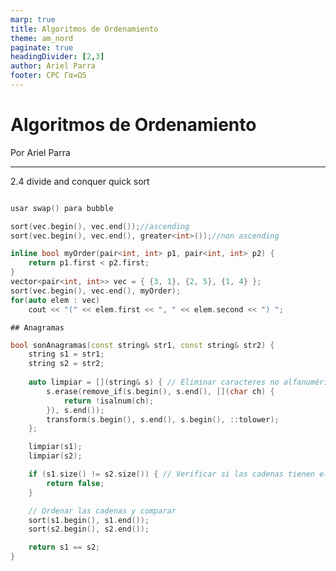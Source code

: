 ```yaml
---
marp: true
title: Algoritmos de Ordenamiento
theme: am_nord
paginate: true
headingDivider: [2,3]
author: Ariel Parra
footer: CPC Γα=Ω5
---
```


<!-- _class: cover_e -->
<!-- _paginate: "" -->
<!-- _footer: ![](./img/GALLOS_black_rectangle_transparent.png) -->
<!-- _header: ![](./img/GALLO.png) -->

# <!-- fit -->Algoritmos de Ordenamiento
Por Ariel Parra

---

2.4 divide and conquer  quick sort 


```c++

usar swap() para bubble 

sort(vec.begin(), vec.end());//ascending
sort(vec.begin(), vec.end(), greater<int>());//non ascending

inline bool myOrder(pair<int, int> p1, pair<int, int> p2) {
    return p1.first < p2.first;
}
vector<pair<int, int>> vec = { {3, 1}, {2, 5}, {1, 4} };
sort(vec.begin(), vec.end(), myOrder);
for(auto elem : vec)
    cout << "(" << elem.first << ", " << elem.second << ") ";
```


    ## Anagramas
```c++
bool sonAnagramas(const string& str1, const string& str2) {
    string s1 = str1;
    string s2 = str2;
    
    auto limpiar = [](string& s) { // Eliminar caracteres no alfanuméricos y convertir a minúsculas
        s.erase(remove_if(s.begin(), s.end(), [](char ch) {
            return !isalnum(ch);
        }), s.end());
        transform(s.begin(), s.end(), s.begin(), ::tolower);
    };

    limpiar(s1);
    limpiar(s2);

    if (s1.size() != s2.size()) { // Verificar si las cadenas tienen el mismo tamaño
        return false;
    }

    // Ordenar las cadenas y comparar
    sort(s1.begin(), s1.end());
    sort(s2.begin(), s2.end());

    return s1 == s2;
}
```
<!-- los anagramas tambien son problemas comunes en competencias y en entrevistas de trabajo -->